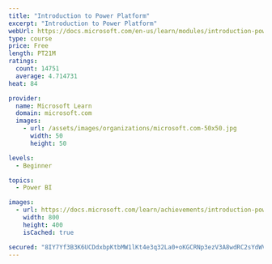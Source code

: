 ```yaml
---
title: "Introduction to Power Platform"
excerpt: "Introduction to Power Platform"
webUrl: https://docs.microsoft.com/en-us/learn/modules/introduction-power-platform/
type: course
price: Free
length: PT21M
ratings:
  count: 14751
  average: 4.714731
heat: 84

provider:
  name: Microsoft Learn
  domain: microsoft.com
  images:
    - url: /assets/images/organizations/microsoft.com-50x50.jpg
      width: 50
      height: 50

levels:
  - Beginner

topics:
  - Power BI

images:
  - url: https://docs.microsoft.com/learn/achievements/introduction-power-platform-social.png
    width: 800
    height: 400
    isCached: true

secured: "8IY7Yf3B3K6UCDdxbpKtbMW1lKt4e3q32La0+oKGCRNp3ezV3A8wdRC2sYdWVdyDJjFYh7jX16vzwXhgSoMfQixG6vfIt+DQg11cQc/TnrqyFLyLO7tqgO7ZDcahBqFlN8D1baFntGYhEKyqjbhKgOaFdduL1OvhgZ3zXeZ5CXrKOYuvDJrVfruh0bJ5ZatRq9Uf7iwL262S+E0jLYq6jTf8xaqokAmQW3Wd60ZacH5xFt9Pglf6qW6zJjG/hLgdceQlPrDm8Gmy5qXxPaoN0vGPalIgHyebVV3WFaoSqRGJPDPQ6vxQeDFL0bfLBn5Bm8Yha0Pr9xlH7nv2KcbXm01qVTt6R31Y1Zs5CzuXa5VCqEhrHELav7zb4NQ6NWQ0rG7PiU/D7vBpG3lRLAoYzSgAoSFIseNiNB+jkUARCRT2yp99IDBAjLXrPP9S626a;+Fck3cLZll8OhEu5eZa+Kg=="
---
```


